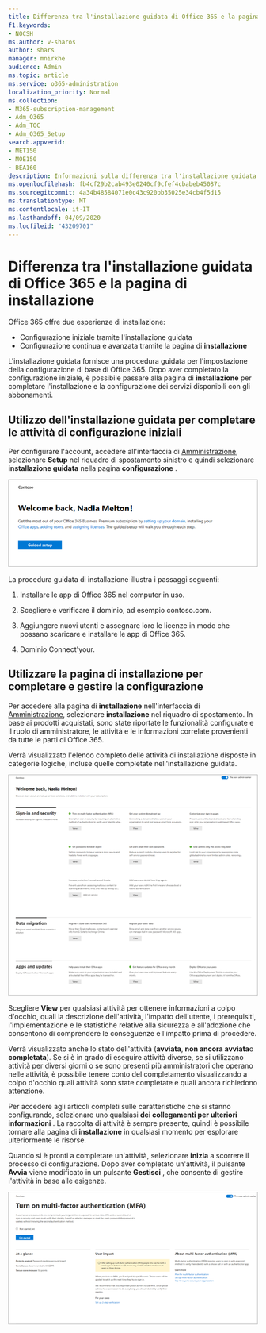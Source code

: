 ```yaml
---
title: Differenza tra l'installazione guidata di Office 365 e la pagina di installazione
f1.keywords:
- NOCSH
ms.author: v-sharos
author: shars
manager: mnirkhe
audience: Admin
ms.topic: article
ms.service: o365-administration
localization_priority: Normal
ms.collection:
- M365-subscription-management
- Adm_O365
- Adm_TOC
- Adm_O365_Setup
search.appverid:
- MET150
- MOE150
- BEA160
description: Informazioni sulla differenza tra l'installazione guidata di Office 365 e la pagina di installazione.
ms.openlocfilehash: fb4cf29b2cab493e0240cf9cfef4cbabeb45087c
ms.sourcegitcommit: 4a34b48584071e0c43c920bb35025e34cb4f5d15
ms.translationtype: MT
ms.contentlocale: it-IT
ms.lasthandoff: 04/09/2020
ms.locfileid: "43209701"
---
```

# <a name="difference-between-the-office-365-setup-wizard-and-the-setup-page"></a>Differenza tra l'installazione guidata di Office 365 e la pagina di installazione

Office 365 offre due esperienze di installazione: 

- Configurazione iniziale tramite l'installazione guidata
- Configurazione continua e avanzata tramite la pagina di **installazione**

L'installazione guidata fornisce una procedura guidata per l'impostazione della configurazione di base di Office 365. Dopo aver completato la configurazione iniziale, è possibile passare alla pagina di **installazione** per completare l'installazione e la configurazione dei servizi disponibili con gli abbonamenti.

## <a name="use-the-setup-wizard-to-complete-initial-setup-tasks"></a>Utilizzo dell'installazione guidata per completare le attività di configurazione iniziali

Per configurare l'account, accedere all'interfaccia di [Amministrazione](https://go.microsoft.com/fwlink/p/?linkid=2024339), selezionare **Setup** nel riquadro di spostamento sinistro e quindi selezionare **installazione guidata** nella pagina **configurazione** .

![Avviare la configurazione guidata di Office 365 business](../../media/o365b-guided-setup.png)

La procedura guidata di installazione illustra i passaggi seguenti:

1. Installare le app di Office 365 nel computer in uso.

2. Scegliere e verificare il dominio, ad esempio contoso.com.

3. Aggiungere nuovi utenti e assegnare loro le licenze in modo che possano scaricare e installare le app di Office 365.

4. Dominio Connect'your.

## <a name="use-the-setup-page-to-complete-and-manage-your-configuration"></a>Utilizzare la pagina di installazione per completare e gestire la configurazione

Per accedere alla pagina di **installazione** nell'interfaccia di [Amministrazione](https://go.microsoft.com/fwlink/p/?linkid=2024339), selezionare **installazione** nel riquadro di spostamento. In base ai prodotti acquistati, sono state riportate le funzionalità configurate e il ruolo di amministratore, le attività e le informazioni correlate provenienti da tutte le parti di Office 365.

Verrà visualizzato l'elenco completo delle attività di installazione disposte in categorie logiche, incluse quelle completate nell'installazione guidata.

![Pagina di installazione di Office 365 per le aziende](../../media/o365b-setup-page.png)

Scegliere **View** per qualsiasi attività per ottenere informazioni a colpo d'occhio, quali la descrizione dell'attività, l'impatto dell'utente, i prerequisiti, l'implementazione e le statistiche relative alla sicurezza e all'adozione che consentono di comprendere le conseguenze e l'impatto prima di procedere.

Verrà visualizzato anche lo stato dell'attività (**avviata**, **non ancora avviata**o **completata**). Se si è in grado di eseguire attività diverse, se si utilizzano attività per diversi giorni o se sono presenti più amministratori che operano nelle attività, è possibile tenere conto del completamento visualizzando a colpo d'occhio quali attività sono state completate e quali ancora richiedono attenzione. 

Per accedere agli articoli completi sulle caratteristiche che si stanno configurando, selezionare uno qualsiasi **dei collegamenti per ulteriori informazioni** . La raccolta di attività è sempre presente, quindi è possibile tornare alla pagina di **installazione** in qualsiasi momento per esplorare ulteriormente le risorse.

Quando si è pronti a completare un'attività, selezionare **inizia** a scorrere il processo di configurazione. Dopo aver completato un'attività, il pulsante **Avvia** viene modificato in un pulsante **Gestisci** , che consente di gestire l'attività in base alle esigenze.

![Visualizzazione delle attività in cui vengono visualizzate le informazioni a colpo d'occhio](../../media/o365b-at-a-glance.png)
